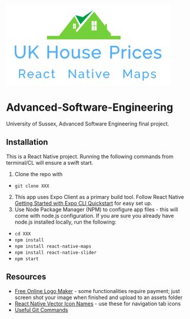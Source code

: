 ![alt text](https://github.com/tiffsea/Advanced-Software-Engineering/blob/master/App/assets/images/house-logo.png)
# Advanced-Software-Engineering
University of Sussex, Advanced Software Engineering final project.

## Installation
This is a React Native project. Running the following commands from terminal/CL will ensure a swift start. 
1. Clone the repo with 
- `git clone XXX`
2. This app uses Expo Client as a primary build tool. Follow React Native [Getting Started with Expo CLI Quickstart](https://reactnative.dev/docs/getting-started) for easy set up.
3. Use Node Package Manager (NPM) to configure app files - this will come with node.js configuration. If you are sure you already have node.js installed locally, run the following: 
- `cd XXX`
- `npm install`
- `npm install react-native-maps`
- `npm install react-native-slider`
- `npm start`

## Resources
- [Free Online Logo Maker](https://logomakr.com/) - some functionalities require payment; just screen shot your image when finished and upload to an assets folder
- [React Native Vector Icon Names](https://oblador.github.io/react-native-vector-icons/) - use these for navigation tab icons
- [Useful Git Commands](https://github.com/Kunena/Kunena-Forum/wiki/Create-a-new-branch-with-git-and-manage-branches)
